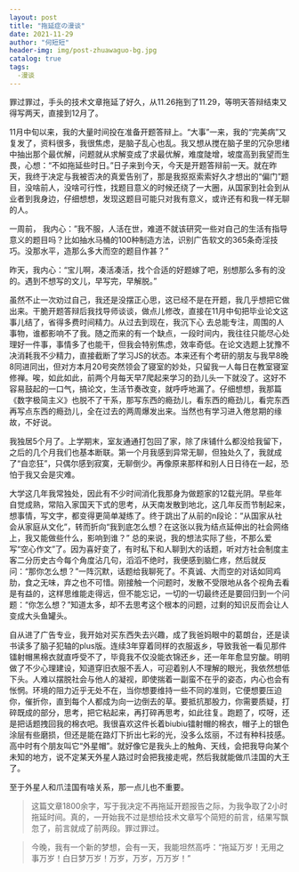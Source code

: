 ```yaml
---
layout: post
title: "拖延症の漫谈"
date: 2021-11-29
author: "何短短"
header-img: img/post-zhuawaguo-bg.jpg
catalog: true
tags: 
  -漫谈
---
```


罪过罪过，手头的技术文章拖延了好久，从11.26拖到了11.29，等明天答辩结束又得写两天，直接到12月了。

11月中旬以来，我的大量时间投在准备开题答辩上。“大事”一来，我的“完美病”又复发了，资料很多，我很焦虑，是脑子乱心也乱。我又想从搅在脑子里的冗杂思绪中抽出那个最优解，问题就从求解变成了求最优解，难度陡增，坡度高到我望而生畏，心想：“不如拖延些时日。”日子来到今天，今天是开题答辩前一天。就在昨天，我终于决定与我被否决的真爱告别了，那是我抠抠索索好久才想出的“偏门”题目，没啥前人，没啥可行性，找题目意义的时候还绕了一大圈，从国家到社会到从业者到我身边，仔细想想，发现这题目可能只对我有意义，或许还有和我一样无聊的人。

一周前， 我内心：”我不服，人活在世，难道不就该研究一些对自己的生活有指导意义的题目吗？比如抽水马桶的100种制造方法，识别广告软文的365条奇淫技巧。没那水平，造那么多大而空的题目作甚？”

昨天，我内心：“宝儿啊，凑活凑活，找个合适的好题嫁了吧，别想那么多有的没的。遇到不想写的文儿，早写完，早解脱。”

虽然不止一次劝过自己，我还是没摆正心思，这已经不是在开题，我几乎想把它做出来。干脆开题答辩后我找导师谈谈，做点儿修改，直接在11月中旬把毕业论文这事儿结了，省得多费时间精力。从过去到现在，我沉下心  去总能专注，周围的人事物，谁都影响不了我。随之而来的有一个缺点，一段时间内，我往往只能尽心处理好一件事，事情多了也能干，但我会特别焦虑，效率奇低。在论文选题上犹豫不决消耗我不少精力，直接截断了学习JS的状态。本来还有个考研的朋友与我早8晚8同进同出，但对方本月20号突然领会了寝室的妙处，只留我一人每日在教室寝室修禅。唉，如此如此，前两个月每天早7爬起来学习的劲儿头一下就没了。这好不容易鼓起的一口气，搞论文，生活节奏改变，就呼呼地漏了。仔细想想，我那篇《数字极简主义》也脱不了干系，那写东西的瘾劲儿，看东西的瘾劲儿，看完东西再写点东西的瘾劲儿，全在过去的两周爆发出来。当然也有学习进入倦怠期的缘故，不好说。

我独居5个月了。上学期末，室友通通打包回了家，除了床铺什么都没给我留下，之后的几个月我们也基本断联。第一个月我感到异常无聊，但独处久了，我就成了“自恋狂”，只偶尔感到寂寞，无聊倒少。再像原来那样和别人日日待在一起，恐怕于我又会是灾难。

大学这几年我常独处，因此有不少时间消化我那身为做题家的12载光阴。早些年自觉成熟，常陷入家国天下式的思考，从天南发散到地北，这几年反而节制起来，想事情，写文字，都变得更简单凝练了。终于跳出了从前的n段论：“从国家从社会从家庭从文化”，转而折向“我到底怎么想？在这张以我为结点延伸出的社会网络上，我又能做些什么，影响到谁？” 总的来说，我的想法实际了些，不那么爱写“空心作文”了。因为喜好变了，有时私下和人聊到大的话题，听对方社会制度主客二分历史古今每个角度沾几句，滔滔不绝时，我便感到脑仁疼，然后就反问：“那你怎么想？”一阵沉默，话题给我聊死了。不真诚、大而空的对话如同鸡肋，食之无味，弃之也不可惜。刚接触一个问题时，发散不受限地从各个视角去看是有益的，这样思维能走得远，但不能忘记，一切的一切最终还是要回归到一个问题：“你怎么想？”知道太多，却不去思考这个根本的问题，过剩的知识反而会让人变成大头鱼罐头。

自从进了广告专业，我开始对买东西失去兴趣，成了我爸妈眼中的葛朗台，还是读书读多了脑子犯轴的plus版。连续3年穿着同样的衣服返乡，导致我爸一看见那件镭射帽黑棉衣就直呼受不了，毕竟我不仅没能衣锦还乡，还一年年愈显穷酸。明明做了不少心理建设，知道穿旧衣服不丢人，可迎着别人不理解的眼光，我依然想低下头。人难以摆脱社会与他人的凝视，即使揣着一副蛮不在乎的姿态，内心也会有怅惘。环境的阻力近乎无处不在，当你想要维持一些不同的准则，它便想要压迫你，催折你，直到每个人都成为向一边倒去的草。要抵抗那股力，你需要质疑，打碎既成的部分，思考，把它粘起来，再打碎再思考，如此往复。跑题了，哎呀，还是把话题拽回我的棉衣吧。我很喜欢这件长着biubiu镭射帽的棉衣，帽子上的银色涂层有些磨损，但还是能在路灯下折出七彩的光，没多么炫丽，不过有种科技感。高中时有个朋友叫它“外星帽”。就好像它是我头上的触角、天线，会把我导向某个未知的地方，说不定某天外星人路过时会把我接走呢，然后我就能做爪洼国的大王了。

至于外星人和爪洼国有啥关系，那一点儿也不重要。

> 这篇文章1800余字，写于我决定不再拖延开题报告之际，为我争取了2小时拖延时间。真的，一开始我不过是想给技术文章写个简短的前言，结果写飘忽了，前言就成了前两段。罪过罪过。

> 今晚，我有一个新的梦想，会有一天，我能坦然高呼：“拖延万岁！无用之事万岁！白日梦万岁！万岁，万岁，万万岁！”

